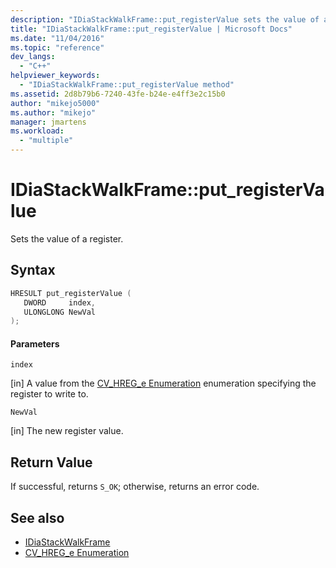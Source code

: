 ```yaml
---
description: "IDiaStackWalkFrame::put_registerValue sets the value of a register."
title: "IDiaStackWalkFrame::put_registerValue | Microsoft Docs"
ms.date: "11/04/2016"
ms.topic: "reference"
dev_langs:
  - "C++"
helpviewer_keywords:
  - "IDiaStackWalkFrame::put_registerValue method"
ms.assetid: 2d8b79b6-7240-43fe-b24e-e4ff3e2c15b0
author: "mikejo5000"
ms.author: "mikejo"
manager: jmartens
ms.workload:
  - "multiple"
---
```

# IDiaStackWalkFrame::put_registerValue
Sets the value of a register.

## Syntax

```C++
HRESULT put_registerValue ( 
   DWORD     index,
   ULONGLONG NewVal
);
```

#### Parameters
 `index`

[in] A value from the [CV_HREG_e Enumeration](../../debugger/debug-interface-access/cv-hreg-e.md) enumeration specifying the register to write to.

 `NewVal`

[in] The new register value.

## Return Value
 If successful, returns `S_OK`; otherwise, returns an error code.

## See also
- [IDiaStackWalkFrame](../../debugger/debug-interface-access/idiastackwalkframe.md)
- [CV_HREG_e Enumeration](../../debugger/debug-interface-access/cv-hreg-e.md)
